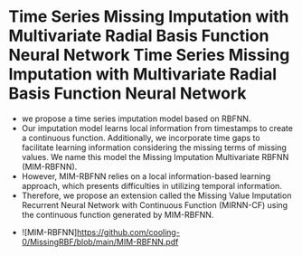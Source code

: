# Time Series Missing Imputation with Multivariate Radial Basis Function Neural Network	Time Series Missing Imputation with Multivariate Radial Basis Function Neural Network
- we propose a time series imputation model based on RBFNN.
-  Our imputation model learns local information from timestamps to create a continuous function. Additionally, we incorporate time gaps to facilitate learning information considering the missing terms of missing values. We name this model the Missing Imputation Multivariate RBFNN (MIM-RBFNN).
- However, MIM-RBFNN relies on a local information-based learning approach, which presents difficulties in utilizing temporal information.
- Therefore, we propose an extension called the Missing Value Imputation Recurrent Neural Network with Continuous Function (MIRNN-CF) using the continuous function generated by MIM-RBFNN. 
* ![MIM-RBFNN]https://github.com/cooling-0/MissingRBF/blob/main/MIM-RBFNN.pdf
